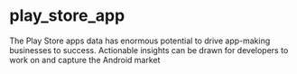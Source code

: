# play_store_app

The Play Store apps data has enormous potential to drive app-making businesses to success. Actionable insights can be drawn for developers to work on and capture the Android market
